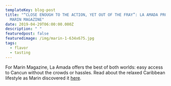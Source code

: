 ```yaml
---
templateKey: blog-post
title: "“CLOSE ENOUGH TO THE ACTION, YET OUT OF THE FRAY”: LA AMADA PROFILED BY
  MARIN MAGAZINE"
date: 2019-04-29T06:00:00.000Z
description: " "
featuredpost: false
featuredimage: /img/marin-1-634x675.jpg
tags:
  - flavor
  - tasting
---
```

For Marin Magazine, La Amada offers the best of both worlds: easy access to Cancun without the crowds or hassles. Read about the relaxed Caribbean lifestyle as Marin discovered it [here](https://www.marinmagazine.com/hola-mexico-south-of-the-border-second-home/).
